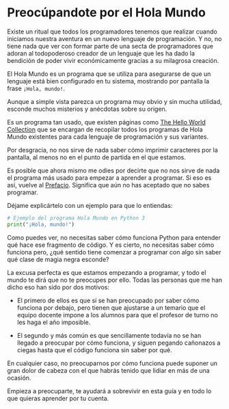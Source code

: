# Preocúpandote por el Hola Mundo

Existe un ritual que todos los programadores tenemos que realizar cuando iniciamos nuestra aventura en un nuevo lenguaje de programación. Y no, no tiene nada que ver con formar parte de una secta de programadores que adoran al todopoderoso creador de un lenguaje que les ha dado la bendición de poder vivir económicamente gracias a su milagrosa creación.

El Hola Mundo es un programa que se utiliza para asegurarse de que un lenguaje está bien configurado en tu sistema, mostrando por pantalla la frase `¡Hola, mundo!`.

Aunque a simple vista parezca un programa muy obvio y sin mucha utilidad, esconde muchos misterios y anécdotas sobre su origen.

Es un programa tan usado, que existen páginas como [The Hello World Collection](http://helloworldcollection.de/) que se encargan de recopilar todos los programas de Hola Mundo existentes para cada lenguaje de programación y sus variantes.

Por desgracia, no nos sirve de nada saber cómo imprimir caracteres por la pantalla, al menos no en el punto de partida en el que estamos.

Es posible que ahora mismo me odies por decirte que no nos sirve de nada el programa más usado para empezar a aprender a programar. Si eso es así, vuelve al [Prefacio](../instrucciones/prefacio.md). Significa que aún no has aceptado que no sabes programar.

Déjame explicártelo con un ejemplo para que lo entiendas:

```python
# Ejemplo del programa Hola Mundo en Python 3
print("¡Hola, mundo!")
```

Como puedes ver, no necesitas saber cómo funciona Python para entender qué hace ese fragmento de código. Y es cierto, no necesitas saber cómo funciona pero, ¿qué sentido tiene comenzar a programar con algo sin saber qué clase de magia negra esconde?

La excusa perfecta es que estamos empezando a programar, y todo el mundo te dirá que no te preocupes por ello. Todas las personas que me han dicho eso han sido por dos motivos:

 - El primero de ellos es que sí se han preocupado por saber cómo funciona por debajo, pero tienen que ajustarse a un temario que el equipo docente impone a los alumnos para que el profesor de turno no les haga el año imposible.

 - El segundo y más común es que sencillamente todavía no se han llegado a preocupar por cómo funciona, y siguen pegando cañonazos a ciegas hasta que el código funciona sin saber por qué.

En cualquier caso, no preocuparnos por cómo funciona puede suponer un gran dolor de cabeza con el que habrás tenido que lidiar en más de una ocasión.

Empieza a preocuparte, te ayudará a sobrevivir en esta guía y en todo lo que quieras aprender por tu cuenta.